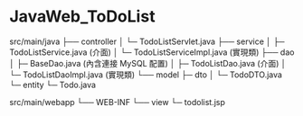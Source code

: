 # JavaWeb_ToDoList

src/main/java
           ├── controller
           │        └─ TodoListServlet.java
           ├── service
           │        ├─ TodoListService.java (介面)
           │        └─ TodoListServiceImpl.java (實現類)
           ├── dao
           │        ├─ BaseDao.java (內含連接 MySQL 配置)
           │        ├─ TodoListDao.java (介面)
           │        └─ TodoListDaoImpl.java (實現類)
           └── model
                     ├─ dto
	             │   └─ TodoDTO.java 
                     └─ entity
                              └─ Todo.java

src/main/webapp
└── WEB-INF
           └── view
                       └─ todolist.jsp
